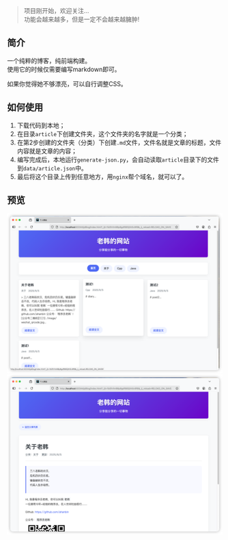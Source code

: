 > 项目刚开始，欢迎关注...  
> 功能会越来越多，但是一定不会越来越臃肿!

## 简介
一个纯粹的博客，纯前端构建。  
使用它的时候仅需要编写markdown即可。

如果你觉得她不够漂亮，可以自行调整CSS。

## 如何使用
1. 下载代码到本地；
2. 在目录`article`下创建文件夹，这个文件夹的名字就是一个分类；
3. 在第2步创建的文件夹（分类）下创建`.md`文件，文件名就是文章的标题，文件内容就是文章的内容；
4. 编写完成后，本地运行`generate-json.py`，会自动读取`article`目录下的文件到`data/article.json`中。
5. 最后将这个目录上传到任意地方，用`nginx`帮个域名，就可以了。

## 预览

![index][1]  
![about][2]  

[1]:/image/index.png

[2]:/image/about.png
